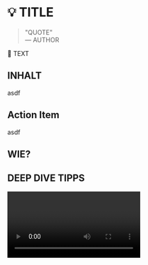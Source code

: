# 💡 TITLE

> "QUOTE"\
> ― AUTHOR

<Callout>
  📍 TEXT
</Callout>

## INHALT

asdf

## Action Item

asdf

## WIE?

<Tooltipp
  toolName="FigJam"
  toolDescription="Zum Aufschreiben von Ideen beim Brainstorming kannst du kostenlos FigJam nutzen."
  toolSource="https://www.figma.com/de/figjam/"
  tutorialSource="https://www.youtube.com/watch?v=axDzyLEfYgU"
  buttonText="Zu FigJam"
/>

## DEEP DIVE TIPPS

<Grid>
  <Video sourceId="uvw-u99yj8w" />
  <Video sourceId="430c1In84IM" />
  <Video sourceId="mtn31hh6kU4" />
  <Video sourceId="Th8JoIan4dg" />
</Grid>
